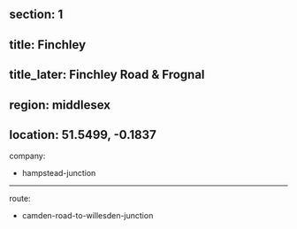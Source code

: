 section: 1
----
title: Finchley
----
title_later: Finchley Road & Frognal
----
region: middlesex
----
location: 51.5499, -0.1837
----
company:
- hampstead-junction
----
route:
- camden-road-to-willesden-junction
